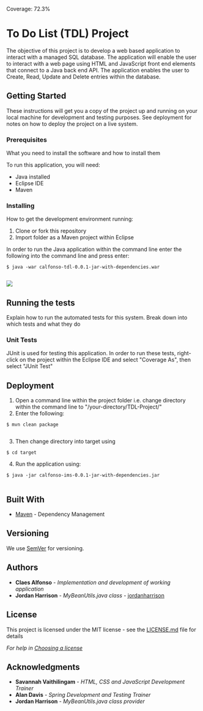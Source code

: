 Coverage: 72.3%
# To Do List (TDL) Project

The objective of this project is to develop a web based application to interact with a managed SQL database. The application will enable the user to interact with a web page using HTML and JavaScript front end elements that connect to a Java back end API. The application enables the user to Create, Read, Update and Delete entries within the database.

## Getting Started

These instructions will get you a copy of the project up and running on your local machine for development and testing purposes. See deployment for notes on how to deploy the project on a live system.

### Prerequisites

What you need to install the software and how to install them


To run this application, you will need:
* Java installed 
* Eclipse IDE
* Maven


### Installing

How to get the development environment running:

1. Clone or fork this repository
2. Import folder as a Maven project within Eclipse

In order to run the Java application within the command line enter the following into the command line and press enter: 
```
$ java -war calfonso-tdl-0.0.1-jar-with-dependencies.war
 
```

![](Supporting%20Documents/OrderReadScreenshot.png)

## Running the tests

Explain how to run the automated tests for this system. Break down into which tests and what they do

### Unit Tests 

JUnit is used for testing this application. In order to run these tests, right-click on the project within the Eclipse IDE and select "Coverage As", then select "JUnit Test"

## Deployment

1. Open a command line within the project folder i.e. change directory within the command line to "/your-directory/TDL-Project/"
2. Enter the following:
```
$ mvn clean package
 
```
3. Then change directory into target using
```
$ cd target 
```
4. Run the application using:
```
$ java -jar calfonso-ims-0.0.1-jar-with-dependencies.jar
 
```

## Built With

* [Maven](https://maven.apache.org/) - Dependency Management

## Versioning

We use [SemVer](http://semver.org/) for versioning.

## Authors

* **Claes Alfonso** - *Implementation and development of working application*
* **Jordan Harrison** - *MyBeanUtils.java class* - [jordanharrison](https://github.com/JHarry444/ims-demo)

## License

This project is licensed under the MIT license - see the [LICENSE.md](LICENSE.md) file for details 

*For help in [Choosing a license](https://choosealicense.com/)*

## Acknowledgments

* **Savannah Vaithilingam** - *HTML, CSS and JavaScript Development Trainer*
* **Alan Davis** - *Spring Development and Testing Trainer*
* **Jordan Harrison** - *MyBeanUtils.java class provider*